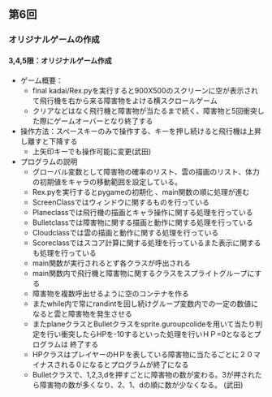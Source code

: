 ## 第6回
### オリジナルゲームの作成
#### 3,4,5限：オリジナルゲーム作成
- ゲーム概要：
    - final kadai/Rex.pyを実行すると900X500のスクリーンに空が表示されて飛行機を右から来る障害物をよける横スクロールゲーム
    - クリアなどはなく飛行機と障害物が当たるまで続く、障害物と5回衝突した際にゲームオーバーとなり終了する
- 操作方法：スペースキーのみで操作する、キーを押し続けると飛行機は上昇し離すと下降する
    - 上矢印キーでも操作可能に変更(武田)
- プログラムの説明
    - グローバル変数として障害物の確率のリスト、雲の描画のリスト、体力の初期値をキャラの移動範囲を設定している。
    - Rex.pyを実行するとpygameの初期化 、main関数の順に処理が進む
    - ScreenClassではウィンドウに関するものを行っている
    - Planeclassでは飛行機の描画とキャラ操作に関する処理を行っている
    - Bulletclassでは障害物に関する描画と動作に関する処理を行っている
    - Cloudclassでは雲の描画と動作に関する処理を行っている
    - Scoreclassではスコア計算に関する処理を行っているまた表示に関するも処理を行っている
    - main関数が実行されるとず各クラスが呼出される
    - main関数内で飛行機と障害物に関するクラスをスプライトグループにする
    - 障害物を複数呼出せるように空のコンテナを作る
    - またwhile内で常にrandintを回し続けグループ変数内での一定の数値になると雲と障害物を発生させる
    - またplaneクラスとBulletクラスをsprite.guroupcolideを用いて当たり判定を行い衝突したらHPを-10するといった処理を行いＨＰ=0となるとプログラムは
    終了する
    - HPクラスはプレイヤーのHＰを表している障害物に当たるごとに２０マイナスされる０になるとプログラムが終了になる
    - Bulletクラスで、1,2,3,dを押すごとに障害物の数が変わる。3が押されたら障害物の数が多くなり、2、1、dの順に数が少なくなる。 (武田)


